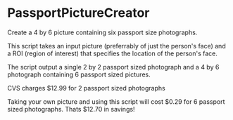# PassportPictureCreator
Create a 4 by 6 picture containing six passport size photographs.

This script takes an input picture (preferrably of just the person's face) and a ROI (region of interest) that specifies the location of the person's face.

The script output a single 2 by 2 passport sized photograph and a 4 by 6 photograph containing 6 passport sized pictures.

CVS charges $12.99 for 2 passport sized photographs

Taking your own picture and using this script will cost $0.29 for 6 passport sized photographs. Thats $12.70 in savings!
